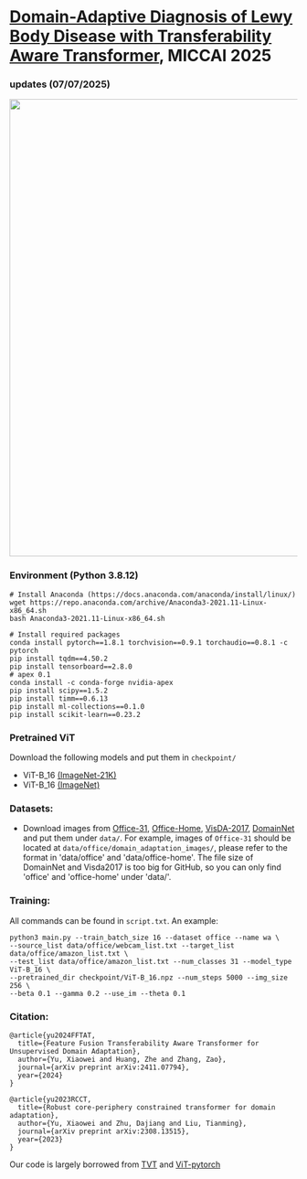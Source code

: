 # [Domain-Adaptive Diagnosis of Lewy Body Disease with Transferability Aware Transformer](https://arxiv.org/pdf/2411.07794), MICCAI 2025

### updates (07/07/2025)
<!--  Add the environment requirements to reproduce the results.  --> 

<p align="left"> 
<img width="800" src="https://github.com/Shawey94/FFTAT/blob/main/TAT-Method.png">
</p>

### Environment (Python 3.8.12)
```
# Install Anaconda (https://docs.anaconda.com/anaconda/install/linux/)
wget https://repo.anaconda.com/archive/Anaconda3-2021.11-Linux-x86_64.sh
bash Anaconda3-2021.11-Linux-x86_64.sh

# Install required packages
conda install pytorch==1.8.1 torchvision==0.9.1 torchaudio==0.8.1 -c pytorch
pip install tqdm==4.50.2
pip install tensorboard==2.8.0
# apex 0.1
conda install -c conda-forge nvidia-apex
pip install scipy==1.5.2
pip install timm==0.6.13
pip install ml-collections==0.1.0
pip install scikit-learn==0.23.2
```

### Pretrained ViT
Download the following models and put them in `checkpoint/`
- ViT-B_16 [(ImageNet-21K)](https://storage.cloud.google.com/vit_models/imagenet21k/ViT-B_16.npz?_ga=2.49067683.-40935391.1637977007)
- ViT-B_16 [(ImageNet)](https://console.cloud.google.com/storage/browser/_details/vit_models/sam/ViT-B_16.npz;tab=live_object)


<!-- 
TVT with ViT-B_16 (ImageNet-21K) performs a little bit better than TVT with ViT-B_16 (ImageNet):
<p align="left"> 
<img width="500" src="https://github.com/uta-smile/TVT/blob/main/ImageNet_vs_ImageNet21K.png">
</p>
 --> 

### Datasets:

- Download images from [Office-31](https://drive.google.com/file/d/0B4IapRTv9pJ1WGZVd1VDMmhwdlE/view?resourcekey=0-gNMHVtZfRAyO_t2_WrOunA), [Office-Home](https://drive.google.com/file/d/0B81rNlvomiwed0V1YUxQdC1uOTg/view?resourcekey=0-2SNWq0CDAuWOBRRBL7ZZsw), [VisDA-2017](https://github.com/VisionLearningGroup/taskcv-2017-public/tree/master/classification), [DomainNet](https://ai.bu.edu/M3SDA/#dataset) and put them under `data/`. For example, images of `Office-31` should be located at `data/office/domain_adaptation_images/`, please refer to the format in 'data/office' and 'data/office-home'. The file size of DomainNet and Visda2017 is too big for GitHub, so you can only find 'office' and 'office-home' under 'data/'.

### Training:

All commands can be found in `script.txt`. An example:
```
python3 main.py --train_batch_size 16 --dataset office --name wa \
--source_list data/office/webcam_list.txt --target_list data/office/amazon_list.txt \
--test_list data/office/amazon_list.txt --num_classes 31 --model_type ViT-B_16 \
--pretrained_dir checkpoint/ViT-B_16.npz --num_steps 5000 --img_size 256 \
--beta 0.1 --gamma 0.2 --use_im --theta 0.1
```

<!-- 
### Attention Map Visualization:
```
python3 visualize.py --dataset office --name wa --num_classes 31 --image_path att_visual.txt --img_size 256
```
The code will automatically use the best model in `wa` to visualize the attention maps of images in `att_visual.txt`. `att_visual.txt` contains image paths you want to visualize, for example:
```
/data/office/domain_adaptation_images/dslr/images/calculator/frame_0001.jpg 5
/data/office/domain_adaptation_images/dslr/images/calculator/frame_0002.jpg 5
/data/office/domain_adaptation_images/dslr/images/calculator/frame_0003.jpg 5
/data/office/domain_adaptation_images/dslr/images/calculator/frame_0004.jpg 5
/data/office/domain_adaptation_images/dslr/images/calculator/frame_0005.jpg 5
```
 --> 

### Citation:
```
@article{yu2024FFTAT,
  title={Feature Fusion Transferability Aware Transformer for Unsupervised Domain Adaptation},
  author={Yu, Xiaowei and Huang, Zhe and Zhang, Zao},
  journal={arXiv preprint arXiv:2411.07794},
  year={2024}
}

@article{yu2023RCCT,
  title={Robust core-periphery constrained transformer for domain adaptation},
  author={Yu, Xiaowei and Zhu, Dajiang and Liu, Tianming},
  journal={arXiv preprint arXiv:2308.13515},
  year={2023}
}
```
Our code is largely borrowed from [TVT](https://github.com/uta-smile/TVT) and [ViT-pytorch](https://github.com/jeonsworld/ViT-pytorch)
